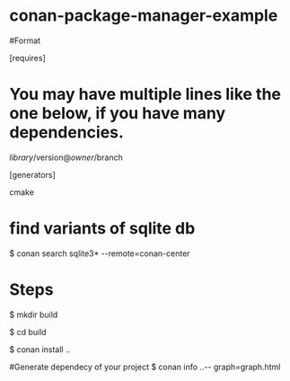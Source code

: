 # conan-package-manager-example


#Format

[requires]

# You may have multiple lines like the one below, if you have many dependencies.

$library/$version@$owner/$branch

[generators]

cmake

# find variants of sqlite db
$ conan search sqlite3* --remote=conan-center

# Steps 
$ mkdir build

$ cd build

$ conan install ..

#Generate dependecy of your project
$ conan info ..-- graph=graph.html
